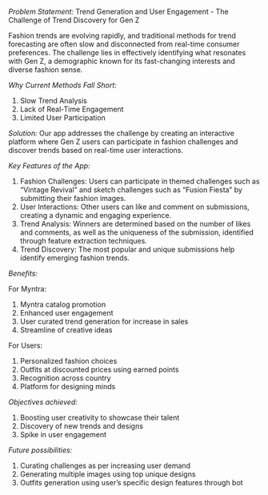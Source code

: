 *Problem Statement:* Trend Generation and User Engagement - The Challenge of Trend Discovery for Gen Z

Fashion trends are evolving rapidly, and traditional methods for trend forecasting are often slow and disconnected from real-time consumer preferences.
The challenge lies in effectively identifying what resonates with Gen Z, a demographic known for its fast-changing interests and diverse fashion sense.

*Why Current Methods Fall Short:*
1. Slow Trend Analysis
2. Lack of Real-Time Engagement
3. Limited User Participation

*Solution:* Our app addresses the challenge by creating an interactive platform where Gen Z users can participate in fashion challenges and discover trends based on real-time user interactions.

*Key Features of the App:*
1. Fashion Challenges: Users can participate in themed challenges such as “Vintage Revival” and sketch challenges such as “Fusion Fiesta” by submitting their fashion images.
2. User Interactions: Other users can like and comment on submissions, creating a dynamic and engaging experience.
3. Trend Analysis: Winners are determined based on the number of likes and comments, as well as the uniqueness of the submission, identified through feature extraction techniques.
4. Trend Discovery: The most popular and unique submissions help identify emerging fashion trends.

*Benefits:*

For Myntra:
1. Myntra catalog promotion
2. Enhanced user engagement
3. User curated trend generation for increase in sales
4. Streamline of creative ideas
   
For Users:
1. Personalized fashion choices
2. Outfits at discounted prices using earned points
3. Recognition across country
4. Platform for designing minds

*Objectives achieved:*

1. Boosting user creativity to showcase their talent
2. Discovery of new trends and designs 
3. Spike in user engagement 

*Future possibilities:*

1. Curating challenges as per increasing user demand
2. Generating multiple images using top unique designs
3. Outfits generation using user’s specific design features through bot

